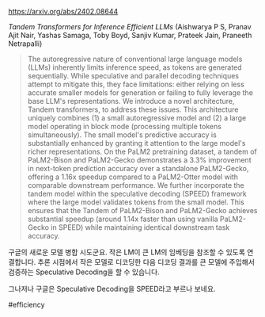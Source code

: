 https://arxiv.org/abs/2402.08644

*Tandem Transformers for Inference Efficient LLMs* (Aishwarya P S, Pranav Ajit Nair, Yashas Samaga, Toby Boyd, Sanjiv Kumar, Prateek Jain, Praneeth Netrapalli)

> The autoregressive nature of conventional large language models (LLMs) inherently limits inference speed, as tokens are generated sequentially. While speculative and parallel decoding techniques attempt to mitigate this, they face limitations: either relying on less accurate smaller models for generation or failing to fully leverage the base LLM's representations. We introduce a novel architecture, Tandem transformers, to address these issues. This architecture uniquely combines (1) a small autoregressive model and (2) a large model operating in block mode (processing multiple tokens simultaneously). The small model's predictive accuracy is substantially enhanced by granting it attention to the large model's richer representations. On the PaLM2 pretraining dataset, a tandem of PaLM2-Bison and PaLM2-Gecko demonstrates a 3.3% improvement in next-token prediction accuracy over a standalone PaLM2-Gecko, offering a 1.16x speedup compared to a PaLM2-Otter model with comparable downstream performance. We further incorporate the tandem model within the speculative decoding (SPEED) framework where the large model validates tokens from the small model. This ensures that the Tandem of PaLM2-Bison and PaLM2-Gecko achieves substantial speedup (around 1.14x faster than using vanilla PaLM2-Gecko in SPEED) while maintaining identical downstream task accuracy.

구글의 새로운 모델 병합 시도군요. 작은 LM이 큰 LM의 임베딩을 참조할 수 있도록 연결합니다. 추론 시점에서 작은 모델로 디코딩한 다음 디코딩 결과를 큰 모델에 주입해서 검증하는 Speculative Decoding을 할 수 있습니다.

그나저나 구글은 Speculative Decoding을 SPEED라고 부르나 보네요.

#efficiency 